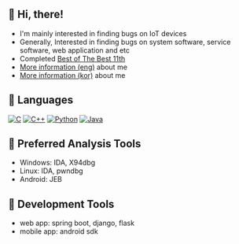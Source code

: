 :trident: Hi, there!
---
- I'm mainly interested in finding bugs on IoT devices
- Generally, Interested in finding bugs on system software, service software, web application and etc
- Completed [Best of The Best 11th](https://www.kitribob.kr/)
- [More information (eng)](https://url.kr/dqr7x1) about me
- [More information (kor)](https://url.kr/rcyi31) about me

<!--![Anurag's GitHub stats](https://github-readme-stats.vercel.app/api?username=zeroone-kr&theme=dark&show_icons=true)-->

:trident: Languages
---
[![C](https://img.shields.io/badge/C-A8B9CC?style=flat&logo=C&logoColor=white)](#)
[![C++](https://img.shields.io/badge/C++-00599C?style=flat&logo=C%2B%2B&logoColor=white)](#)
[![Python](https://img.shields.io/badge/Python-3776AB?style=flat&logo=Python&logoColor=white)](#)
[![Java](https://img.shields.io/badge/Java-437291?style=flat&logo=OpenJDK&logoColor=white)](#)

<!--
<picture>
  <img alt="C" src="https://img.shields.io/badge/C-A8B9CC?style=flat&logo=C&logoColor=white">
  
</picture>
<picture>
  <img alt="C++" src="https://img.shields.io/badge/C++-00599C?style=flat&logo=C%2B%2B&logoColor=white">
</picture>
-->

:trident: Preferred Analysis Tools
---
- Windows: IDA, X94dbg
- Linux: IDA, pwndbg
- Android: JEB

:trident: Development Tools
---
- web app: spring boot, django, flask
- mobile app: android sdk

<!-- https://simpleicons.org/-->
